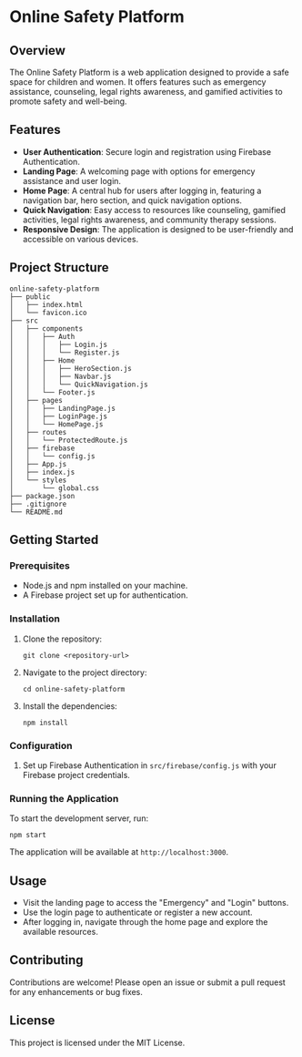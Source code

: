 # Online Safety Platform

## Overview
The Online Safety Platform is a web application designed to provide a safe space for children and women. It offers features such as emergency assistance, counseling, legal rights awareness, and gamified activities to promote safety and well-being.

## Features
- **User Authentication**: Secure login and registration using Firebase Authentication.
- **Landing Page**: A welcoming page with options for emergency assistance and user login.
- **Home Page**: A central hub for users after logging in, featuring a navigation bar, hero section, and quick navigation options.
- **Quick Navigation**: Easy access to resources like counseling, gamified activities, legal rights awareness, and community therapy sessions.
- **Responsive Design**: The application is designed to be user-friendly and accessible on various devices.

## Project Structure
```
online-safety-platform
├── public
│   ├── index.html
│   └── favicon.ico
├── src
│   ├── components
│   │   ├── Auth
│   │   │   ├── Login.js
│   │   │   └── Register.js
│   │   ├── Home
│   │   │   ├── HeroSection.js
│   │   │   ├── Navbar.js
│   │   │   └── QuickNavigation.js
│   │   └── Footer.js
│   ├── pages
│   │   ├── LandingPage.js
│   │   ├── LoginPage.js
│   │   └── HomePage.js
│   ├── routes
│   │   └── ProtectedRoute.js
│   ├── firebase
│   │   └── config.js
│   ├── App.js
│   ├── index.js
│   └── styles
│       └── global.css
├── package.json
├── .gitignore
└── README.md
```

## Getting Started

### Prerequisites
- Node.js and npm installed on your machine.
- A Firebase project set up for authentication.

### Installation
1. Clone the repository:
   ```
   git clone <repository-url>
   ```
2. Navigate to the project directory:
   ```
   cd online-safety-platform
   ```
3. Install the dependencies:
   ```
   npm install
   ```

### Configuration
1. Set up Firebase Authentication in `src/firebase/config.js` with your Firebase project credentials.

### Running the Application
To start the development server, run:
```
npm start
```
The application will be available at `http://localhost:3000`.

## Usage
- Visit the landing page to access the "Emergency" and "Login" buttons.
- Use the login page to authenticate or register a new account.
- After logging in, navigate through the home page and explore the available resources.

## Contributing
Contributions are welcome! Please open an issue or submit a pull request for any enhancements or bug fixes.

## License
This project is licensed under the MIT License.
